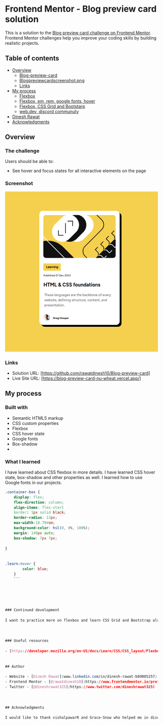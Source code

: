 # Frontend Mentor - Blog preview card solution

This is a solution to the [Blog preview card challenge on Frontend Mentor](https://www.frontendmentor.io/challenges/blog-preview-card-ckPaj01IcS). Frontend Mentor challenges help you improve your coding skills by building realistic projects. 

## Table of contents

- [Overview](#overview)
  - [Blog-preview-card](#the-challenge)
  - [Blogpreviewcardscreenshot.png](#screenshot)
  - [Links](#links)
- [My process](#my-process)
  - [Flexbox](#built-with)
  - [Flexbox, em, rem, google fonts, hover](#what-i-learned)
  - [Flexbox, CSS Grid and Bootstarp](#continued-development)
  - [web.dev, discord communuty](#useful-resources)
- [Dinesh Rawat](#author)
- [Acknowledgments](#acknowledgments)



## Overview

### The challenge

Users should be able to:

- See hover and focus states for all interactive elements on the page

### Screenshot

![](Blogpreviewcardscreenshot.png)



### Links

- Solution URL: [https://github.com/rawatdinesh10/Blog-preview-card]
- Live Site URL: [https://blog-preview-card-nu-wheat.vercel.app/]

## My process

### Built with

- Semantic HTML5 markup
- CSS custom properties
- Flexbox
- CSS hover state
- Google fonts
- Box-shadow
- 



### What I learned

I have learned about CSS flexbox in more details. I have learned CSS hover state, box-shadow and other properties as well. I learned how to use Google fonts in our projects.


```css
.container-box {
    display: flex;
    flex-direction: column;
    align-items: flex-start
    border: 1px solid black;
    border-radius: 13px;
    max-width:18.70rem;
    background-color: hsl(0, 0%, 100%);
    margin: 140px auto;
    box-shadow: 7px 7px;

} 


.learn:hover {
        color: blue;
    }
    ```





### Continued development

I want to practice more on flexbox and learn CSS Grid and Bootstrap also. I need to practice more to be comfortable in doing challenges.I



### Useful resources

- [https://developer.mozilla.org/en-US/docs/Learn/CSS/CSS_layout/Flexbox](https://www.example.com) - This helped me for learning Flexbox from basics. I really liked this Mozilla web docs and will use it going forward.


## Author

- Website - [Dinesh Rawat](www.linkedin.com/in/dinesh-rawat-b89085257)
- Frontend Mentor - [@rawatdinesh10](https://www.frontendmentor.io/profile/rawatdinesh10)
- Twitter - [@dineshrawat325](https://www.twitter.com/dineshrawat325)



## Acknowledgments

I would like to thank vishalpawarR and Grace-Snow who helped me in discord community. vishalpawarR provided me his solution of this challenge which helped me to get some tips to complete my challenge. Grace-Snow heleped me with font-size and max-width issues which heleped me to solve my problem. Thank you so much guys for your valuable help.

